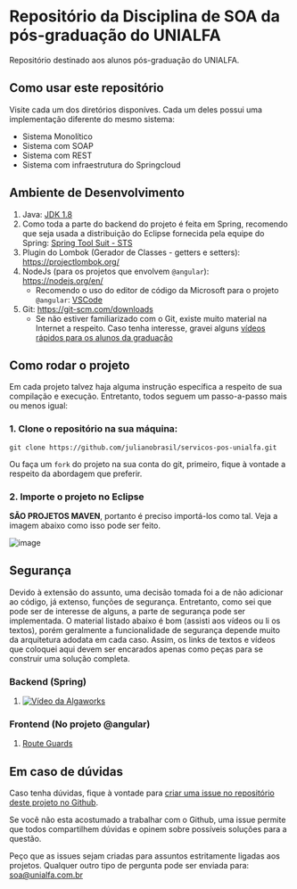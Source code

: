 # Repositório da Disciplina de SOA da pós-graduação do UNIALFA

Repositório destinado aos alunos pós-graduação do UNIALFA.

## Como usar este repositório

Visite cada um dos diretórios disponíves. Cada um deles possui uma implementação diferente
do mesmo sistema:

- Sistema Monolítico
- Sistema com SOAP
- Sistema com REST
- Sistema com infraestrutura do Springcloud

## Ambiente de Desenvolvimento

1. Java: [JDK 1.8](http://www.oracle.com/technetwork/java/javase/downloads/jdk8-downloads-2133151.html)
2. Como toda a parte do backend do projeto é feita em Spring, recomendo que seja usada a 
distribuição do Eclipse fornecida pela equipe do Spring: [Spring Tool Suit - STS](https://spring.io/tools/sts/all)
3. Plugin do Lombok (Gerador de Classes - getters e setters): https://projectlombok.org/
4. NodeJs (para os projetos que envolvem `@angular`): https://nodejs.org/en/
    - Recomendo o uso do editor de código da Microsoft para o projeto `@angular`: [VSCode](https://code.visualstudio.com/)
5. Git: https://git-scm.com/downloads
    - Se não estiver familiarizado com o Git, existe muito material na Internet a respeito.
	Caso tenha interesse, gravei alguns [vídeos rápidos para os alunos da graduação](https://www.youtube.com/playlist?list=PL0fa6_HZDwa3QF8jG0viU2IK-4NfaKDNV)

## Como rodar o projeto

Em cada projeto talvez haja alguma instrução específica a respeito de sua compilação e execução.
Entretanto, todos seguem um passo-a-passo mais ou menos igual:

### 1. Clone o repositório na sua máquina: 

```git
git clone https://github.com/julianobrasil/servicos-pos-unialfa.git
```

Ou faça um `fork` do projeto na sua conta do git, primeiro, fique à vontade a respeito da abordagem
que preferir.

### 2. Importe o projeto no Eclipse

**SÃO PROJETOS MAVEN**, portanto é  preciso importá-los como tal. Veja a imagem abaixo como isso
pode ser feito.
	
![image](https://media.giphy.com/media/3o6fIYvzlzbqP7jx04/giphy.gif)

## Segurança

Devido à extensão do assunto, uma decisão tomada foi a de não adicionar ao código, já extenso, funções 
de segurança. Entretanto, como sei que pode ser de interesse de alguns, a parte de segurança pode
ser implementada. O material listado abaixo é bom (assisti aos vídeos ou li os textos), porém geralmente
a funcionalidade de segurança depende muito da arquitetura adodata em cada caso. Assim, os links
de textos e vídeos que coloquei aqui devem ser encarados apenas como peças para se construir uma
solução completa.

### Backend (Spring)

1. [![Vídeo da Algaworks](https://img.youtube.com/vi/FOX0r52_hwE/0.jpg)](https://www.youtube.com/watch?v=FOX0r52_hwE)

### Frontend (No projeto @angular)

1. [Route Guards](https://angular.io/guide/router#milestone-5-route-guards)

## Em caso de dúvidas

Caso tenha dúvidas, fique à vontade para [criar uma issue no repositório deste projeto no Github](https://github.com/julianobrasil/servicos-pos-unialfa/issues).

Se você não esta acostumado a trabalhar com o Github, uma issue permite que todos compartilhem 
dúvidas e opinem sobre possíveis soluções para a questão.

Peço que as issues sejam criadas para assuntos estritamente ligadas aos projetos. Qualquer
outro tipo de pergunta pode ser enviada para: soa@unialfa.com.br


